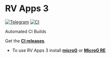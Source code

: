 # RV Apps 3
[![Telegram](https://img.shields.io/badge/Telegram-2CA5E0?style=for-the-badge&logo=telegram&logoColor=white)](https://t.me/RV_Apps)
[![CI](https://github.com/rj1007/RV-Apps-3/actions/workflows/ci.yml/badge.svg?event=schedule)](https://github.com/rj1007/RV-Apps-3/actions/workflows/ci.yml)

Automated CI Builds  

Get the [**CI releases**](https://github.com/rj1007/RV-Apps-3/releases).

- To use RV Apps 3 install [**microG**](https://github.com/ReVanced/GmsCore/releases/latest) or [**MicroG RE**](https://github.com/WSTxda/MicroG-RE/releases/latest)
